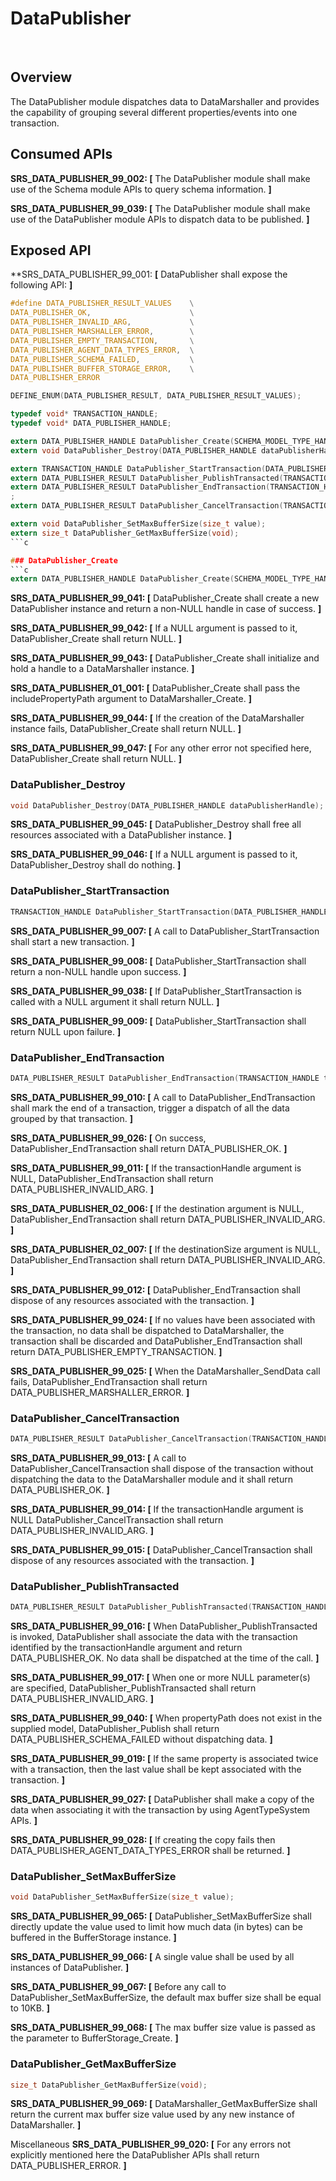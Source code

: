 # DataPublisher

 
## Overview
The DataPublisher module dispatches data to DataMarshaller and provides the capability of grouping several different properties/events into one transaction.

## Consumed APIs

**SRS_DATA_PUBLISHER_99_002: [**  The DataPublisher module shall make use of the Schema module APIs to query schema information. **]**

**SRS_DATA_PUBLISHER_99_039: [**  The DataPublisher module shall make use of the DataPublisher module APIs to dispatch data to be published. **]**


## Exposed API
**SRS_DATA_PUBLISHER_99_001: **[** DataPublisher shall expose the following API: **]**
```c
#define DATA_PUBLISHER_RESULT_VALUES    \
DATA_PUBLISHER_OK,                      \
DATA_PUBLISHER_INVALID_ARG,             \
DATA_PUBLISHER_MARSHALLER_ERROR,        \
DATA_PUBLISHER_EMPTY_TRANSACTION,       \
DATA_PUBLISHER_AGENT_DATA_TYPES_ERROR,  \
DATA_PUBLISHER_SCHEMA_FAILED,           \
DATA_PUBLISHER_BUFFER_STORAGE_ERROR,    \
DATA_PUBLISHER_ERROR

DEFINE_ENUM(DATA_PUBLISHER_RESULT, DATA_PUBLISHER_RESULT_VALUES);

typedef void* TRANSACTION_HANDLE;
typedef void* DATA_PUBLISHER_HANDLE;

extern DATA_PUBLISHER_HANDLE DataPublisher_Create(SCHEMA_MODEL_TYPE_HANDLE modelHandle, bool includePropertyPath);
extern void DataPublisher_Destroy(DATA_PUBLISHER_HANDLE dataPublisherHandle);

extern TRANSACTION_HANDLE DataPublisher_StartTransaction(DATA_PUBLISHER_HANDLE dataPublisherHandle);
extern DATA_PUBLISHER_RESULT DataPublisher_PublishTransacted(TRANSACTION_HANDLE transactionHandle, const char* propertyPath, const AGENT_DATA_TYPE* data);
extern DATA_PUBLISHER_RESULT DataPublisher_EndTransaction(TRANSACTION_HANDLE transactionHandle, unsigned char** destination, size_t* destinationSize)
;
extern DATA_PUBLISHER_RESULT DataPublisher_CancelTransaction(TRANSACTION_HANDLE transactionHandle);

extern void DataPublisher_SetMaxBufferSize(size_t value);
extern size_t DataPublisher_GetMaxBufferSize(void);
```c

### DataPublisher_Create
```c
extern DATA_PUBLISHER_HANDLE DataPublisher_Create(SCHEMA_MODEL_TYPE_HANDLE modelHandle, bool includePropertyPath);
```

**SRS_DATA_PUBLISHER_99_041: [**  DataPublisher_Create shall create a new DataPublisher instance and return a non-NULL handle in case of success. **]**

**SRS_DATA_PUBLISHER_99_042: [**  If a NULL argument is passed to it, DataPublisher_Create shall return NULL. **]**

**SRS_DATA_PUBLISHER_99_043: [**  DataPublisher_Create shall initialize and hold a handle to a DataMarshaller instance. **]**

**SRS_DATA_PUBLISHER_01_001: [** DataPublisher_Create shall pass the includePropertyPath argument to DataMarshaller_Create. **]**

**SRS_DATA_PUBLISHER_99_044: [**  If the creation of the DataMarshaller instance fails, DataPublisher_Create shall return NULL. **]**

**SRS_DATA_PUBLISHER_99_047: [**  For any other error not specified here, DataPublisher_Create shall return NULL. **]**


### DataPublisher_Destroy
```c
void DataPublisher_Destroy(DATA_PUBLISHER_HANDLE dataPublisherHandle);
```

**SRS_DATA_PUBLISHER_99_045: [**  DataPublisher_Destroy shall free all resources associated with a DataPublisher instance. **]**

**SRS_DATA_PUBLISHER_99_046: [**  If a NULL argument is passed to it, DataPublisher_Destroy shall do nothing. **]**

### DataPublisher_StartTransaction
```c
TRANSACTION_HANDLE DataPublisher_StartTransaction(DATA_PUBLISHER_HANDLE dataPublisherHandle);
```

**SRS_DATA_PUBLISHER_99_007: [**  A call to DataPublisher_StartTransaction shall start a new transaction. **]**

**SRS_DATA_PUBLISHER_99_008: [**  DataPublisher_StartTransaction shall return a non-NULL handle upon success. **]**

**SRS_DATA_PUBLISHER_99_038: [**  If DataPublisher_StartTransaction is called with a NULL argument it shall return NULL. **]**

**SRS_DATA_PUBLISHER_99_009: [**  DataPublisher_StartTransaction shall return NULL upon failure. **]**


### DataPublisher_EndTransaction
```c
DATA_PUBLISHER_RESULT DataPublisher_EndTransaction(TRANSACTION_HANDLE transactionHandle, bool isDelayed, unsigned char** destination, size_t* destinationSize)
```

**SRS_DATA_PUBLISHER_99_010: [**  A call to DataPublisher_EndTransaction shall mark the end of a transaction, trigger a dispatch of all the data grouped by that transaction. **]**

**SRS_DATA_PUBLISHER_99_026: [**  On success, DataPublisher_EndTransaction shall return DATA_PUBLISHER_OK. **]**

**SRS_DATA_PUBLISHER_99_011: [**  If the transactionHandle argument is NULL, DataPublisher_EndTransaction shall return DATA_PUBLISHER_INVALID_ARG. **]**

**SRS_DATA_PUBLISHER_02_006: [** If the destination argument is NULL, DataPublisher_EndTransaction shall return DATA_PUBLISHER_INVALID_ARG. **]**

**SRS_DATA_PUBLISHER_02_007: [** If the destinationSize argument is NULL, DataPublisher_EndTransaction shall return DATA_PUBLISHER_INVALID_ARG. **]**

**SRS_DATA_PUBLISHER_99_012: [**  DataPublisher_EndTransaction shall dispose of any resources associated with the transaction. **]**

**SRS_DATA_PUBLISHER_99_024: [**  If no values have been associated with the transaction, no data shall be dispatched to DataMarshaller, the transaction shall be discarded and DataPublisher_EndTransaction shall return DATA_PUBLISHER_EMPTY_TRANSACTION. **]**

**SRS_DATA_PUBLISHER_99_025: [**  When the DataMarshaller_SendData call fails, DataPublisher_EndTransaction shall return DATA_PUBLISHER_MARSHALLER_ERROR. **]**


### DataPublisher_CancelTransaction
```c
DATA_PUBLISHER_RESULT DataPublisher_CancelTransaction(TRANSACTION_HANDLE transactionHandle);
```

**SRS_DATA_PUBLISHER_99_013: [**  A call to DataPublisher_CancelTransaction shall dispose of the transaction without dispatching the data to the DataMarshaller module and it shall return DATA_PUBLISHER_OK. **]**

**SRS_DATA_PUBLISHER_99_014: [**  If the transactionHandle argument is NULL DataPublisher_CancelTransaction shall return DATA_PUBLISHER_INVALID_ARG. **]**

**SRS_DATA_PUBLISHER_99_015: [**  DataPublisher_CancelTransaction shall dispose of any resources associated with the transaction. **]**

### DataPublisher_PublishTransacted
```c
DATA_PUBLISHER_RESULT DataPublisher_PublishTransacted(TRANSACTION_HANDLE transactionHandle, const char* propertyPath, const AGENT_DATA_TYPE* data);
```

**SRS_DATA_PUBLISHER_99_016: [**  When DataPublisher_PublishTransacted is invoked, DataPublisher shall associate the data with the transaction identified by the transactionHandle argument and return DATA_PUBLISHER_OK. No data shall be dispatched at the time of the call. **]**

**SRS_DATA_PUBLISHER_99_017: [**  When one or more NULL parameter(s) are specified, DataPublisher_PublishTransacted shall return DATA_PUBLISHER_INVALID_ARG. **]**

**SRS_DATA_PUBLISHER_99_040: [**  When propertyPath does not exist in the supplied model, DataPublisher_Publish shall return DATA_PUBLISHER_SCHEMA_FAILED without dispatching data. **]**

**SRS_DATA_PUBLISHER_99_019: [**  If the same property is associated twice with a transaction, then the last value shall be kept associated with the transaction. **]**

**SRS_DATA_PUBLISHER_99_027: [**  DataPublisher shall make a copy of the data when associating it with the transaction by using AgentTypeSystem APIs. **]**

**SRS_DATA_PUBLISHER_99_028: [**  If creating the copy fails then DATA_PUBLISHER_AGENT_DATA_TYPES_ERROR shall be returned. **]**

### DataPublisher_SetMaxBufferSize
```c
void DataPublisher_SetMaxBufferSize(size_t value);
```

**SRS_DATA_PUBLISHER_99_065: [**  DataPublisher_SetMaxBufferSize shall directly update the value used to limit how much data (in bytes) can be buffered in the BufferStorage instance. **]**

**SRS_DATA_PUBLISHER_99_066: [**  A single value shall be used by all instances of DataPublisher. **]**

**SRS_DATA_PUBLISHER_99_067: [**  Before any call to DataPublisher_SetMaxBufferSize, the default max buffer size shall be equal to 10KB. **]**

**SRS_DATA_PUBLISHER_99_068: [**  The max buffer size value is passed as the parameter to BufferStorage_Create. **]**

### DataPublisher_GetMaxBufferSize
```c
size_t DataPublisher_GetMaxBufferSize(void);
```

**SRS_DATA_PUBLISHER_99_069: [**  DataMarshaller_GetMaxBufferSize shall return the current max buffer size value used by any new instance of DataMarshaller. **]**

Miscellaneous
**SRS_DATA_PUBLISHER_99_020: [**  For any errors not explicitly mentioned here the DataPublisher APIs shall return DATA_PUBLISHER_ERROR. **]**



